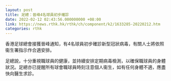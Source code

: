 ```yaml
---
layout: post
title: 足總：晉峰4名球員初步確診
date: 2022-02-12 02:43:56.000000000 +08:00
link: https://news.rthk.hk/rthk/ch/component/k2/1633285-20220212.htm
categories: rthk
---
```


香港足球總會接獲晉峰通知，有4名球員初步確診新型冠狀病毒，有關人士將依照衞生署指示作合適安排。

足總說，十分重視職球員的健康，並持續安排定期病毒檢測，以確保職球員的身體狀況。足總亦已提醒所有球會職球員時刻注意個人衞生，如有任何身體不適，應盡快向醫生求診。
